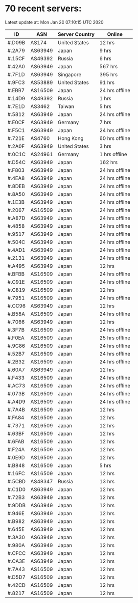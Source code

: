 # 70 recent servers:

Latest update at: Mon Jan 20 07:10:15 UTC 2020

| ID | ASN | Server Country | Online |
| -- | --- | -------------- | ------ |
| #.D09B | AS174 | United States | 12 hrs |
| #.2A79 | AS63949 | Japan | 9 hrs |
| #.15CF | AS49392 | Russia | 6 hrs |
| #.42A0 | AS63949 | Japan | 567 hrs |
| #.7F1D | AS63949 | Singapore | 395 hrs |
| #.9FC3 | AS53889 | United States | 91 hrs |
| #.EBB7 | AS16509 | Japan | 24 hrs offline |
| #.14D9 | AS49392 | Russia | 1 hrs |
| #.7E1D | AS3462 | Taiwan | 5 hrs |
| #.5812 | AS63949 | Japan | 24 hrs offline |
| #.E0CF | AS63949 | Germany | 7 hrs |
| #.F5C1 | AS63949 | Japan | 24 hrs offline |
| #.721E | AS4760 | Hong Kong | 60 hrs offline |
| #.2A0F | AS63949 | United States | 3 hrs |
| #.0C1C | AS24961 | Germany | 1 hrs offline |
| #.D54C | AS63949 | Japan | 162 hrs |
| #.F803 | AS63949 | Japan | 24 hrs offline |
| #.4EA8 | AS63949 | Japan | 24 hrs offline |
| #.8DEB | AS63949 | Japan | 24 hrs offline |
| #.8A50 | AS63949 | Japan | 24 hrs offline |
| #.1E3B | AS63949 | Japan | 24 hrs offline |
| #.2067 | AS16509 | Japan | 24 hrs offline |
| #.A87D | AS63949 | Japan | 24 hrs offline |
| #.4858 | AS63949 | Japan | 24 hrs offline |
| #.9517 | AS63949 | Japan | 24 hrs offline |
| #.504C | AS63949 | Japan | 24 hrs offline |
| #.4AD1 | AS63949 | Japan | 24 hrs offline |
| #.2131 | AS63949 | Japan | 24 hrs offline |
| #.A495 | AS63949 | Japan | 12 hrs |
| #.BFBB | AS16509 | Japan | 24 hrs offline |
| #.C91E | AS16509 | Japan | 24 hrs offline |
| #.C819 | AS16509 | Japan | 12 hrs |
| #.7951 | AS16509 | Japan | 24 hrs offline |
| #.CC96 | AS63949 | Japan | 12 hrs |
| #.B58A | AS16509 | Japan | 24 hrs offline |
| #.7066 | AS63949 | Japan | 12 hrs |
| #.3F7B | AS16509 | Japan | 24 hrs offline |
| #.F0EA | AS16509 | Japan | 25 hrs offline |
| #.9C86 | AS16509 | Japan | 24 hrs offline |
| #.52B7 | AS16509 | Japan | 24 hrs offline |
| #.2B32 | AS16509 | Japan | 24 hrs offline |
| #.60A7 | AS63949 | Japan | 12 hrs |
| #.F433 | AS16509 | Japan | 24 hrs offline |
| #.AC73 | AS16509 | Japan | 24 hrs offline |
| #.073B | AS16509 | Japan | 24 hrs offline |
| #.A4D9 | AS16509 | Japan | 24 hrs offline |
| #.7A4B | AS16509 | Japan | 12 hrs |
| #.FA84 | AS16509 | Japan | 12 hrs |
| #.7371 | AS16509 | Japan | 12 hrs |
| #.63BF | AS16509 | Japan | 12 hrs |
| #.6FAB | AS16509 | Japan | 12 hrs |
| #.F24A | AS16509 | Japan | 12 hrs |
| #.0E9D | AS16509 | Japan | 12 hrs |
| #.B848 | AS16509 | Japan | 5 hrs |
| #.16FC | AS16509 | Japan | 12 hrs |
| #.5CBD | AS48347 | Russia | 13 hrs |
| #.C1D0 | AS63949 | Japan | 12 hrs |
| #.72B3 | AS63949 | Japan | 12 hrs |
| #.9DDB | AS63949 | Japan | 12 hrs |
| #.946E | AS63949 | Japan | 12 hrs |
| #.B982 | AS63949 | Japan | 12 hrs |
| #.645E | AS63949 | Japan | 12 hrs |
| #.3A30 | AS63949 | Japan | 12 hrs |
| #.980A | AS63949 | Japan | 12 hrs |
| #.CFCC | AS63949 | Japan | 12 hrs |
| #.CA3E | AS63949 | Japan | 12 hrs |
| #.7A43 | AS16509 | Japan | 12 hrs |
| #.D5D7 | AS16509 | Japan | 12 hrs |
| #.42CD | AS16509 | Japan | 12 hrs |
| #.8217 | AS16509 | Japan | 12 hrs |

